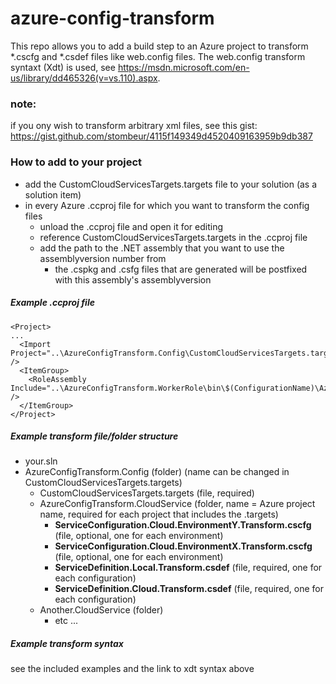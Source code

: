 # azure-config-transform

This repo allows you to add a build step to an Azure project to transform *.cscfg and *.csdef files like web.config files.
The web.config transform syntaxt (Xdt) is used, see https://msdn.microsoft.com/en-us/library/dd465326(v=vs.110).aspx.

### note:
if you ony wish to transform arbitrary xml files, see this gist: https://gist.github.com/stombeur/4115f149349d4520409163959b9db387

### How to add to your project
* add the CustomCloudServicesTargets.targets file to your solution (as a solution item)
* in every Azure .ccproj file for which you want to transform the config files
  * unload the .ccproj file and open it for editing
  * reference CustomCloudServicesTargets.targets in the .ccproj file
  * add the path to the .NET assembly that you want to use the assemblyversion number from
    * the .cspkg and .csfg files that are generated will be postfixed with this assembly's assemblyversion



##### Example .ccproj file

```
<Project>
...
  <Import Project="..\AzureConfigTransform.Config\CustomCloudServicesTargets.targets" />
  <ItemGroup>
    <RoleAssembly Include="..\AzureConfigTransform.WorkerRole\bin\$(ConfigurationName)\AzureConfigTransform.WorkerRole.dll" />
  </ItemGroup>
</Project>
```
 
 
##### Example transform file/folder structure
- your.sln
- AzureConfigTransform.Config (folder) (name can be changed in CustomCloudServicesTargets.targets)
  - CustomCloudServicesTargets.targets (file, required)
  - AzureConfigTransform.CloudService (folder, name = Azure project name, required for each project that includes the .targets)
    - **ServiceConfiguration.Cloud.EnvironmentY.Transform.cscfg** (file, optional, one for each environment)
    - **ServiceConfiguration.Cloud.EnvironmentX.Transform.cscfg** (file, optional, one for each environment)
    - **ServiceDefinition.Local.Transform.csdef** (file, required, one for each configuration)
    - **ServiceDefinition.Cloud.Transform.csdef** (file, required, one for each configuration)
  - Another.CloudService (folder)
    - etc ...



##### Example transform syntax
see the included examples and the link to xdt syntax above
